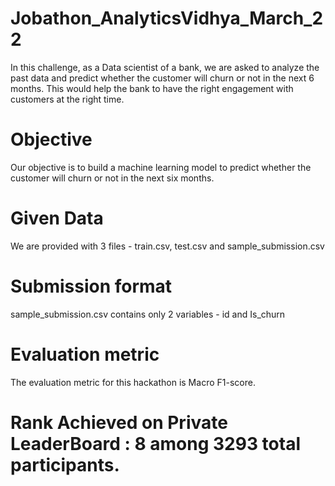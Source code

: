 # Jobathon_AnalyticsVidhya_March_22
In this challenge, as a Data scientist of a bank, we are asked to analyze the past data and predict whether the customer will churn or not in the next 6 months. This would help the bank to have the right engagement with customers at the right time. 
# Objective 
Our objective is to build a machine learning model to predict whether the customer will churn or not in the next six months.
# Given Data
We are provided with 3 files - train.csv, test.csv and sample_submission.csv
# Submission format
sample_submission.csv contains only 2 variables - id and Is_churn
# Evaluation metric
The evaluation metric for this hackathon is Macro F1-score.
# Rank Achieved on Private LeaderBoard : 8 among 3293 total participants.
